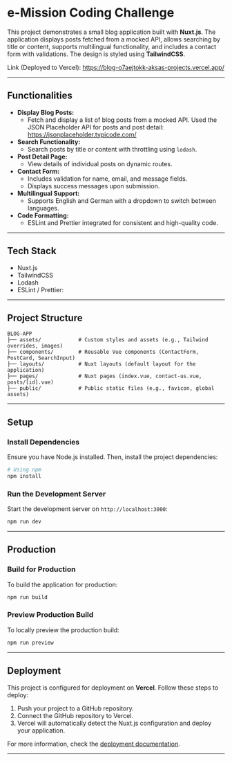 
# **e-Mission Coding Challenge**

This project demonstrates a small blog application built with **Nuxt.js**. The application displays posts fetched from a mocked API, allows searching by title or content, supports multilingual functionality, and includes a contact form with validations. The design is styled using **TailwindCSS**.

Link (Deployed to Vercel): https://blog-o7aejtokk-aksas-projects.vercel.app/

---

## **Functionalities**

- **Display Blog Posts:**
  - Fetch and display a list of blog posts from a mocked API. Used the JSON Placeholder API for posts and post detail: https://jsonplaceholder.typicode.com/
- **Search Functionality:**
  - Search posts by title or content with throttling using `lodash`.
- **Post Detail Page:**
  - View details of individual posts on dynamic routes.
- **Contact Form:**
  - Includes validation for name, email, and message fields.
  - Displays success messages upon submission.
- **Multilingual Support:**
  - Supports English and German with a dropdown to switch between languages.
- **Code Formatting:**
  - ESLint and Prettier integrated for consistent and high-quality code.

---

## **Tech Stack**

- Nuxt.js
- TailwindCSS
- Lodash
- ESLint / Prettier:

---

## **Project Structure**

```
BLOG-APP
├── assets/            # Custom styles and assets (e.g., Tailwind overrides, images)
├── components/        # Reusable Vue components (ContactForm, PostCard, SearchInput)
├── layouts/           # Nuxt layouts (default layout for the application)
├── pages/             # Nuxt pages (index.vue, contact-us.vue, posts/[id].vue)
├── public/            # Public static files (e.g., favicon, global assets)
```

---

## **Setup**

### **Install Dependencies**

Ensure you have Node.js installed. Then, install the project dependencies:

```bash
# Using npm
npm install
```

### **Run the Development Server**

Start the development server on `http://localhost:3000`:

```bash
npm run dev
```

---

## **Production**

### **Build for Production**

To build the application for production:

```bash
npm run build
```

### **Preview Production Build**

To locally preview the production build:

```bash
npm run preview
```

---

## **Deployment**

This project is configured for deployment on **Vercel**. Follow these steps to deploy:

1. Push your project to a GitHub repository.
2. Connect the GitHub repository to Vercel.
3. Vercel will automatically detect the Nuxt.js configuration and deploy your application.

For more information, check the [deployment documentation](https://nuxt.com/docs/getting-started/deployment).

---
